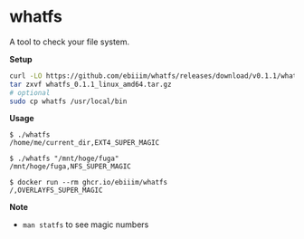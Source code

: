 # whatfs

A tool to check your file system.

**Setup**

```sh
curl -LO https://github.com/ebiiim/whatfs/releases/download/v0.1.1/whatfs_0.1.1_linux_amd64.tar.gz
tar zxvf whatfs_0.1.1_linux_amd64.tar.gz
# optional
sudo cp whatfs /usr/local/bin
```

**Usage**

```
$ ./whatfs
/home/me/current_dir,EXT4_SUPER_MAGIC

$ ./whatfs "/mnt/hoge/fuga"
/mnt/hoge/fuga,NFS_SUPER_MAGIC

$ docker run --rm ghcr.io/ebiiim/whatfs
/,OVERLAYFS_SUPER_MAGIC
```

**Note**

- `man statfs` to see magic numbers
